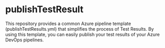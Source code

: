 # publishTestResult
This repository provides a common Azure pipeline template (publishTestResults.yml) that simplifies the process of Test Results. By using this template, you can easily publish your test results of your Azure DevOps pipelines.
